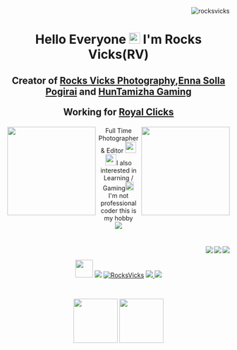 <p align="right"> <img src="https://komarev.com/ghpvc/?username=rocksvicks&label=Visitors&color=blue&style=plastic" alt="rocksvicks" /> </p> 
<h1 align="center">Hello Everyone <img src="https://media.giphy.com/media/hvRJCLFzcasrR4ia7z/giphy.gif" width="25px"> I'm Rocks Vicks(RV) </h1>
<h2 align="center">Creator of <a href="https://www.youtube.com/c/RocksVicksPhotography?sub_confirmation=1" target="_blank">Rocks Vicks Photography</a>,<a href="https://www.youtube.com/c/EnnaSollaPogirai?sub_confirmation=1" target="_blank">Enna Solla Pogirai</a> and <a href="https://www.youtube.com/c/HunTamizha?sub_confirmation=1" target="_blank">HunTamizha Gaming</a> 
<p align="center">Working for <a href="https://www.youtube.com/c/RoyalClicks?sub_confirmation=1" target="_blank">Royal Clicks</a> </p> </h2>

<img align="right" src="https://media.giphy.com/media/zOvBKUUEERdNm/giphy.gif" width="200px"> 
<img align="left" src="https://media.giphy.com/media/VARsZP4OnIWUgKVouI/giphy.gif" width="200px">

<p align="center" src="https://media.giphy.com/media/VARsZP4OnIWUgKVouI/giphy.gif" width="40px">Full Time Photographer & Editor <img src="https://media.giphy.com/media/U4YLhjX4vz825EeTu0/giphy.gif" width="25px"> <br>
<img src="https://media.giphy.com/media/rW9bOzOzQ7zAb7Xoik/giphy.gif" width="25px">I also interested in Learning / Gaming<img src="https://media.giphy.com/media/jsJDcwJ9qqaR0kQwmj/giphy.gif" width="20px"> <br>
I'm not professional coder this is my hobby <br>
<img  href="" src="https://readme-typing-svg.herokuapp.com?font=Montserrat&color=ffffff&lines=l+Love+My+Job;"> 
</p>

#
<p src="https://readme-typing-svg.herokuapp.com?font=Montserrat&color=ffffff&lines=Our+Github+Overview;Most+Used+Languages+In+GitHub;Our+GitHub+Stats;Our+GitHub+Streak"> 
 
<img  href=""  align="right" src="https://github-readme-stats.vercel.app/api/top-langs/?username=rocksvicks&theme=nightowl&layout=compact"> 
<img  href="# " align="right" src="https://github-readme-stats.vercel.app/api?username=rocksvicks&show_icons=true&theme=nightowl&count_private=true">
<img  align="right" src="https://github-readme-streak-stats.herokuapp.com/?user=rocksvicks&theme=nightowl" > </p> 
<br>

<p align="center"> <a href="https://www.instagram.com/rocksvicks" target="_blank"> 
 <img href="" src="https://media.giphy.com/media/LpDmM2wSt6Hm5fKJVa/giphy.gif" width="40px"></a> 
  <a href="https://www.instagram.com/rocksvicks" target="blank"><img src="https://img.shields.io/twitter/follow/RocksVicks?logo=instagram&style=for-the-badge" ></a>
 <a href="https://twitter.com/RocksVicks" target="blank"><img src="https://img.shields.io/twitter/follow/RocksVicks?logo=twitter&style=for-the-badge" alt="RocksVicks" ></a>
 <a href="https://www.youtube.com/c/RocksVicksPhotography?sub_confirmation=1" target="blank"> <img src="https://img.shields.io/youtube/channel/subscribers/UCAzDd3ud2WcU7VD4OFGMWhA?style=for-the-badge&logo=youtube">
  <a href="https://github.com/rocksvicks" target="blank"><img src="https://img.shields.io/github/followers/rocksvicks?logo=Github&style=for-the-badge" ></a>
  </p> <br>
 
 <p align="center"> <img src="https://media.giphy.com/media/fGIsem7KrcgBRnulWL/giphy.gif" width="100px"> <img src="https://media.giphy.com/media/P078KVFgaDxUzphSOf/giphy.gif" width="100px"> <p3>
